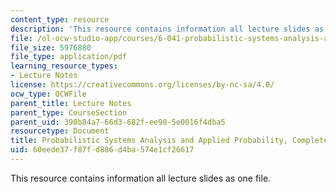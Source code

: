 ```yaml
---
content_type: resource
description: 'This resource contains information all lecture slides as one file. '
file: /ol-ocw-studio-app/courses/6-041-probabilistic-systems-analysis-and-applied-probability-fall-2010/60eede37f87fd886d4ba574e1cf26617_MIT6_041F10_lec_slides.pdf
file_size: 5976880
file_type: application/pdf
learning_resource_types:
- Lecture Notes
license: https://creativecommons.org/licenses/by-nc-sa/4.0/
ocw_type: OCWFile
parent_title: Lecture Notes
parent_type: CourseSection
parent_uid: 398b84a7-66d3-682f-ee90-5e0016f4dba5
resourcetype: Document
title: Probabilistic Systems Analysis and Applied Probability, Complete Lecture Slides
uid: 60eede37-f87f-d886-d4ba-574e1cf26617
---
```

This resource contains information all lecture slides as one file. 